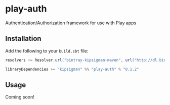 # play-auth
Authentication/Authorization framework for use with Play apps

## Installation
Add the following to your `build.sbt` file:

```scala
resolvers += Resolver.url("bintray-kipsigman-maven", url("http://dl.bintray.com/kipsigman/maven"))(Resolver.ivyStylePatterns)

libraryDependencies += "kipsigman" %% "play-auth" % "0.1.2"
```

## Usage
Coming soon!